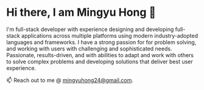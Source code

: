 #                                                         Hi there, I am Mingyu Hong 👋

I'm full-stack developer with experience designing and developing full-stack applications across multiple platforms using modern industry-adopted languages and frameworks. I have a strong passion for for problem solving, and working with users with challenging and sophisticated needs. Passionate, results-driven, and with abilities to adapt and work with others to solve complex problems and developing solutions that deliver best user experience.


📫 Reach out to me @ mingyuhong24@gmail.com.

